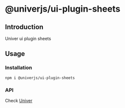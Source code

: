 # @univerjs/ui-plugin-sheets

## Introduction

Univer ui plugin sheets

## Usage

### Installation

```shell
npm i @univerjs/ui-plugin-sheets
```

### API

Check [Univer](https://github.com/dream-num/univer/)
